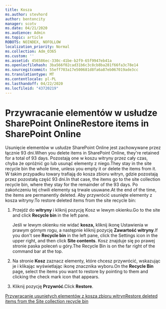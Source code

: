 ```yaml
---
title: Kosza
ms.author: stevhord
author: bentoncity
manager: scotv
ms.date: 04/21/2020
ms.audience: Admin
ms.topic: article
ROBOTS: NOINDEX, NOFOLLOW
localization_priority: Normal
ms.collection: Adm_O365
ms.custom: ''
ms.assetid: 456586ec-330c-41be-b2f9-65f9947eb41a
ms.openlocfilehash: 3ba566f02cad31b6c3c8cb8ba281f66fa3c78e14
ms.sourcegitcommit: 55eff703a17e500681d8fa6a87eb067019ade3cc
ms.translationtype: MT
ms.contentlocale: pl-PL
ms.lasthandoff: 04/22/2020
ms.locfileid: "43720219"
---
```

# <a name="restore-items-in-sharepoint-online"></a><span data-ttu-id="c47de-102">Przywracanie elementów w usłudze SharePoint Online</span><span class="sxs-lookup"><span data-stu-id="c47de-102">Restore items in SharePoint Online</span></span>

<span data-ttu-id="c47de-103">Usunięcie elementów w usłudze SharePoint Online jest zachowywane przez łącznie 93 dni.</span><span class="sxs-lookup"><span data-stu-id="c47de-103">When you delete items in SharePoint Online, they're retained for a total of 93 days.</span></span> <span data-ttu-id="c47de-104">Pozostają one w koszu witryny przez cały czas, chyba że opróżnić go lub usunąć elementy z niego.</span><span class="sxs-lookup"><span data-stu-id="c47de-104">They stay in the site recycle bin the whole time, unless you empty it or delete the items from it.</span></span> <span data-ttu-id="c47de-105">W takim przypadku towary trafiają do kosza zbioru witryn, gdzie pozostają przez pozostałą część 93 dni.</span><span class="sxs-lookup"><span data-stu-id="c47de-105">In that case, the items go to the site collection recycle bin, where they stay for the remainder of the 93 days.</span></span> <span data-ttu-id="c47de-106">Po zakończeniu tej chwili elementy są trwale usuwane.</span><span class="sxs-lookup"><span data-stu-id="c47de-106">At the end of the time, the items are permanently deleted.</span></span> <span data-ttu-id="c47de-107">Aby przywrócić usunięte elementy z kosza witryny:</span><span class="sxs-lookup"><span data-stu-id="c47de-107">To restore deleted items from the site recycle bin:</span></span>
  
1. <span data-ttu-id="c47de-108">Przejdź do **witryny** i kliknij pozycję Kosz w lewym okienku.</span><span class="sxs-lookup"><span data-stu-id="c47de-108">Go to the site and click **Recycle bin** in the left pane.</span></span> 
    
    <span data-ttu-id="c47de-109">Jeśli w lewym okienku nie widać **kosza,** kliknij ikonę Ustawienia w prawym górnym rogu, a następnie kliknij pozycję **Zawartość witryny**.</span><span class="sxs-lookup"><span data-stu-id="c47de-109">If you don't see **Recycle bin** in the left pane, click the Settings icon in the upper right, and then click **Site contents**.</span></span> <span data-ttu-id="c47de-110">Kosz znajduje się po prawej stronie paska poleceń u góry.</span><span class="sxs-lookup"><span data-stu-id="c47de-110">The Recycle Bin is on the far right of the command bar at the top.</span></span>
    
2. <span data-ttu-id="c47de-111">Na stronie **Kosz** zaznacz elementy, które chcesz przywrócić, wskazując je i klikając wyświetlając ikonę znacznika wyboru.</span><span class="sxs-lookup"><span data-stu-id="c47de-111">On the **Recycle Bin** page, select the items you want to restore by pointing to them and clicking the check mark icon that appears.</span></span> 
    
3. <span data-ttu-id="c47de-112">Kliknij pozycję **Przywróć**.</span><span class="sxs-lookup"><span data-stu-id="c47de-112">Click **Restore**.</span></span>
    
[<span data-ttu-id="c47de-113">Przywracanie usuniętych elementów z kosza zbioru witryn</span><span class="sxs-lookup"><span data-stu-id="c47de-113">Restore deleted items from the Site collection recycle bin</span></span>](https://go.microsoft.com/fwlink/?linkid=866439)
  

